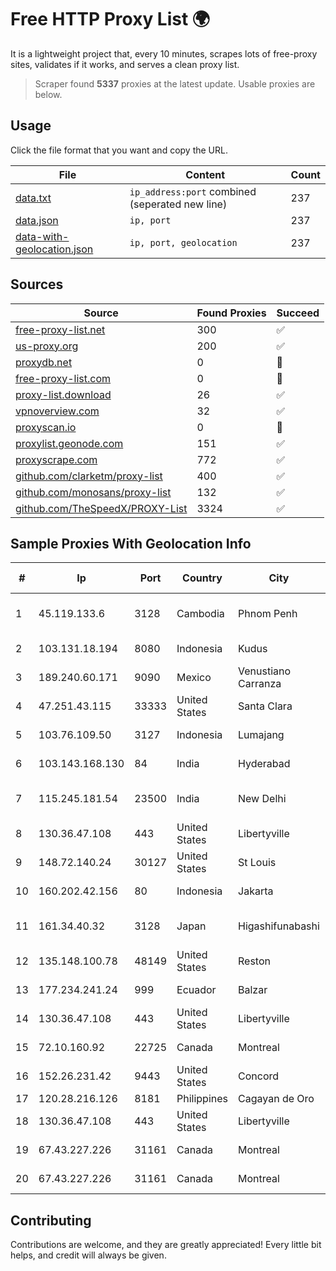 
# Free HTTP Proxy List 🌍

It is a lightweight project that, every 10 minutes, scrapes lots of free-proxy sites, validates if it works, and serves a clean proxy list.


> Scraper found **5337** proxies at the latest update. Usable proxies are below.

## Usage

Click the file format that you want and copy the URL.


|File|Content|Count|
|----|-------|-----|
|[data.txt](https://raw.githubusercontent.com/themiralay/Proxy-List-World/master/data.txt)|`ip_address:port` combined (seperated new line)|237|
|[data.json](https://raw.githubusercontent.com/themiralay/Proxy-List-World/master/data.json)|`ip, port`|237|
|[data-with-geolocation.json](https://raw.githubusercontent.com/themiralay/Proxy-List-World/master/data-with-geolocation.json)|`ip, port, geolocation`|237|

## Sources

|Source|Found Proxies|Succeed|
|------|-------------|-------|
|[free-proxy-list.net](https://free-proxy-list.net)|300|✅|
|[us-proxy.org](https://www.us-proxy.org)|200|✅|
|[proxydb.net](http://proxydb.net)|0|🚫|
|[free-proxy-list.com](https://free-proxy-list.com/?page=&port=&type%5B%5D=http&type%5B%5D=https&up_time=0&search=Search)|0|🚫|
|[proxy-list.download](https://www.proxy-list.download/HTTP)|26|✅|
|[vpnoverview.com](https://vpnoverview.com/privacy/anonymous-browsing/free-proxy-servers)|32|✅|
|[proxyscan.io](https://www.proxyscan.io)|0|🚫|
|[proxylist.geonode.com](https://proxylist.geonode.com/api/proxy-list?limit=300&page=1&sort_by=lastChecked&sort_type=desc&protocols=http,https)|151|✅|
|[proxyscrape.com](https://api.proxyscrape.com/v2/?request=displayproxies&protocol=http&timeout=10000&country=all&ssl=all&anonymity=all)|772|✅|
|[github.com/clarketm/proxy-list](https://raw.githubusercontent.com/clarketm/proxy-list/master/proxy-list-raw.txt)|400|✅|
|[github.com/monosans/proxy-list](https://raw.githubusercontent.com/monosans/proxy-list/main/proxies/http.txt)|132|✅|
|[github.com/TheSpeedX/PROXY-List](https://raw.githubusercontent.com/TheSpeedX/PROXY-List/master/http.txt)|3324|✅|


## Sample Proxies With Geolocation Info

|#|Ip|Port|Country|City|Internet Service Provider|
|-|--|----|-------|----|-------------------------|
|1|45.119.133.6|3128|Cambodia|Phnom Penh|VIETTEL (CAMBODIA) PTE., LTD|
|2|103.131.18.194|8080|Indonesia|Kudus|PT Global Media Data Prima|
|3|189.240.60.171|9090|Mexico|Venustiano Carranza|Uninet S.A. de C.V.|
|4|47.251.43.115|33333|United States|Santa Clara|Alibaba Cloud LLC|
|5|103.76.109.50|3127|Indonesia|Lumajang|PT Mahawira Nusantara Grup|
|6|103.143.168.130|84|India|Hyderabad|Aspt Networks Pvt Ltd|
|7|115.245.181.54|23500|India|New Delhi|Reliance Jio Infocomm Limited|
|8|130.36.47.108|443|United States|Libertyville|Abbott Laboratories|
|9|148.72.140.24|30127|United States|St Louis|GoDaddy.com|
|10|160.202.42.156|80|Indonesia|Jakarta|Jakarta 5 8 Iconpln|
|11|161.34.40.32|3128|Japan|Higashifunabashi|NTT PC Communications, Inc.|
|12|135.148.100.78|48149|United States|Reston|OVH SAS|
|13|177.234.241.24|999|Ecuador|Balzar|Vasquez Burgos Livington|
|14|130.36.47.108|443|United States|Libertyville|Abbott Laboratories|
|15|72.10.160.92|22725|Canada|Montreal|GloboTech Communications|
|16|152.26.231.42|9443|United States|Concord|MCNC|
|17|120.28.216.126|8181|Philippines|Cagayan de Oro|Globe Telecom|
|18|130.36.47.108|443|United States|Libertyville|Abbott Laboratories|
|19|67.43.227.226|31161|Canada|Montreal|GloboTech Communications|
|20|67.43.227.226|31161|Canada|Montreal|GloboTech Communications|



## Contributing

Contributions are welcome, and they are greatly appreciated! Every
little bit helps, and credit will always be given.

